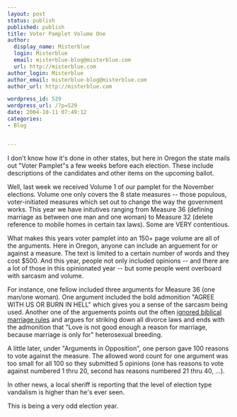 ```yaml
---
layout: post
status: publish
published: publish
title: Voter Pamplet Volume One
author:
  display_name: Misterblue
  login: Misterblue
  email: misterblue-blog@misterblue.com
  url: http://misterblue.com
author_login: Misterblue
author_email: misterblue-blog@misterblue.com
author_url: http://misterblue.com

wordpress_id: 529
wordpress_url: /?p=529
date: 2004-10-11 07:49:12
categories:
- Blog


---
```

<p>
I don't know how it's done in other states, but here in Oregon the state mails out "Voter Pamplet"s a few weeks before each election.  These include descriptions of the candidates and other items on the upcoming ballot.
</p>
<p>
Well, last week we received Volume 1 of our pamplet for the November elections.  Volume one only covers the 8 state measures -- those populous, voter-initiated measures which set out to change the way the government works. This year we have initutives ranging from Measure 36 (defining marriage as between one man and one woman) to Measure 32 (delete reference to mobile homes in certain tax laws).  Some are VERY contentious.  
</p>
<p>
What makes this years voter pamplet into an 150+ page volume are all of the arguments.  Here in Oregon, anyone can include an arguement for or against a measure.  The text is limited to a certain number of words and they cost $500.  And this year, people not only included opinions -- and there are a lot of those in this opinionated year -- but some people went overboard with sarcasm and volume.
</p>
<p>
For instance, one fellow included three arguments for Measure 36 (one man/one woman).  One argument included the bold admonition "AGREE WITH US OR BURN IN HELL" which gives you a sense of the sarcasm being used.  Another one of the arguements points out the often <a href="http://www.misterblue.com/wwpp/archives/20040525-a-marriage-constitution">ignored  biblical marriage rules</a> and argues for striking down all divorce laws and ends with the admonition that "Love is not good enough a reason for marriage, because marriage is only for" heterosexual breeding.
</p>
<p>
A little later, under "Arguments in Opposition", one person gave 100 reasons to vote against the measure.  The allowed word count for one argument was too small for all 100 so they submitted 5 opinions (one has reasons to vote against numbered 1 thru 20, second has reasons numbered 21 thru 40, ...).
</p>
<p>
In other news, a local sheriff is reporting that the level of election type vandalism is higher than he's ever seen. 
</p>
<p>
This is being a very odd election year.
</p>
